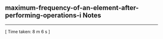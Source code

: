 <h2>maximum-frequency-of-an-element-after-performing-operations-i Notes</h2><hr>[ Time taken: 8 m 6 s ]